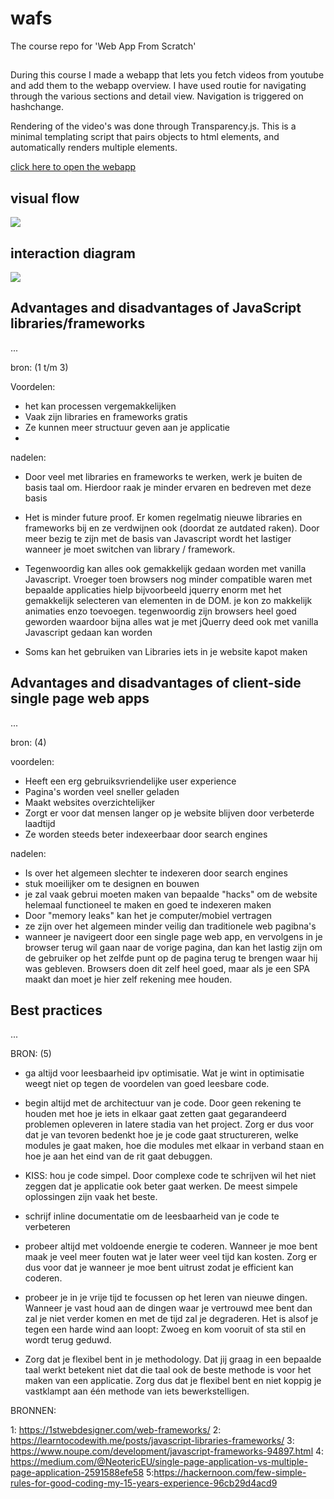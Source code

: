 # wafs
The course repo for 'Web App From Scratch'

##

During this course I made a webapp that lets you fetch videos from youtube and add them to the webapp overview. I have used routie for navigating through the various sections and detail view. Navigation is triggered on hashchange.

Rendering of the video's was done through Transparency.js. This is a minimal templating script that pairs objects to html elements, and automatically renders multiple elements. 

[click here to open the webapp](https://nielsfs.github.io/wafs/app)

## visual flow

![](https://lh3.googleusercontent.com/V8k6Wrvk80-nr98kFznEAQpGUglvKbqqMGfLiji1hj7eYEwla7ZsIo2K59Hm4vcviWG3WCtaSvyXnILlkJWnrHGne-o8htHif42v_u6vHl5ue_zHgiIF73ZNgRz-g4s-B-KoHfJwIVTd3gQSvBEUi_A7GR6tL7KB7k8qI19rnbsfw6cnTErxNnxRY9G-l6qNiy9ioxKKIxUGv_uSgtxc7gKVtR5DOLGAd02a8uXI7p0UOWpXo29Md8updoTEnPK5fK5pFXGA38j-RsKrJb4_zpcMLSwJ_etmyLExsBdgJ_ps2bEcn2gR97bobUHUdlZyET-c-6NliKYNnxet38COwID3GaDrwuKDyEyqjN3AItOnfNnHRpJUzbCHJYS70Rk8rQWzwilBjFiRfEzFTY1hKQkn3j9MYHSzjS6nbdQyrHX8A2hn66_ECOXi6_FyeaT13dfC-HAHfryAYxYTTk4SkaIrVqU6PhHirZ_xlirTX_N18lkjGjAw7_DIkkcEFn7YiuGtZJ7HIE2nVMRZ2dNEswVvYhAx7LCtjBeasGRUU3QSLqF3ByKwP-XOh2xmDSt5QM4rixCdJV4unr1CQJnHjGyldf5PuovY3aDv_AY=w2302-h1600-no)

## interaction diagram

![](https://lh3.googleusercontent.com/g_SBlWuoUvSTGiMU4g2MmWCIdX5cRUJMbK5FyJK0_WoIIVZzOX2MQxTu8JC1z9J_OfYGm4j0woYQhjUFyJ4BnEX_kdPvZPvgPxL-ydlAJ8TE2URDVBcM9DQGrE6Ffu5Kw3kA42SwLK9ydS3hICp6Mm9xu3iAmVy_M6TWmY6l-D7jgXBJsMDR50FtdBPL0uRyv1taofcQ29eSsHAVljNUEjmHsFJ-TvqZaNEZT5Jp8_QPNLVpQ_K6EMC4vZbGMiFBU6UUUP9HzEaaIAGNJE2zEctOtw71JO75XBezzzoQ_mBsp5U-JKnknRpwOpfmbIA4LQO3t5vbVWNsighqI45jTXU0swHOE-Vf7jQ3Uz2SKkj_sZEtHB3qE5RB3FkBCZemNJRHZiG7l41O0z_OqexmaNcjIt1bPQTbPyNdH-foAJwOp0rLwaZU9ftyrN2x28u_j4dPswLFi7ypBZ1y04u_V2rinQwsi6BDIWY4gzAW7JBLUN93NxzUkl78e-ftQ93jV2CtDTrjGIPbBO81XUPxcQ93dO_-KjzOtjUQgYpCQnSS5H7Ihf-L-3P36TAoFMi6-5jX8g5TowcA4i1D61nwEf2Lbl27pz5_tSmMhhE=w2504-h1606-no)

## Advantages and disadvantages of JavaScript libraries/frameworks
...

bron: (1 t/m 3)

Voordelen:

- het kan processen vergemakkelijken
- Vaak zijn libraries en frameworks gratis
- Ze kunnen meer structuur geven aan je applicatie
- 

nadelen:

- Door veel met libraries en frameworks te werken, werk je buiten de basis taal om. Hierdoor raak je minder ervaren en bedreven met deze basis

- Het is minder future proof. Er komen regelmatig nieuwe libraries en frameworks bij en ze verdwijnen ook (doordat ze autdated raken). Door meer bezig te zijn met de basis van Javascript wordt het lastiger wanneer je moet switchen van library / framework. 

- Tegenwoordig kan alles ook gemakkelijk gedaan worden met vanilla Javascript. Vroeger toen browsers nog minder compatible waren met bepaalde applicaties hielp bijvoorbeeld jquerry enorm met het gemakkelijk selecteren van elementen in de DOM. je kon zo makkelijk animaties enzo toevoegen. tegenwoordig zijn browsers heel goed geworden waardoor bijna alles wat je met jQuerry deed ook met vanilla Javascript gedaan kan worden

- Soms kan het gebruiken van Libraries iets in je website kapot maken

## Advantages and disadvantages of client-side single page web apps
...

bron: (4)

voordelen:

- Heeft een erg gebruiksvriendelijke user experience
- Pagina's worden veel sneller geladen
- Maakt websites overzichtelijker
- Zorgt er voor dat mensen langer op je website blijven door verbeterde laadtijd
- Ze worden steeds beter indexeerbaar door search engines

nadelen:

- Is over het algemeen slechter te indexeren door search engines
- stuk moeilijker om te designen en bouwen
- je zal vaak gebrui moeten maken van bepaalde "hacks" om de website helemaal functioneel te maken en goed te indexeren maken
- Door "memory leaks" kan het je computer/mobiel vertragen
- ze zijn over het algemeen minder veilig dan traditionele web pagibna's
- wanneer je navigeert door een single page web app, en vervolgens in je browser terug wil gaan naar de vorige pagina, dan kan het lastig zijn om de gebruiker op het zelfde punt op de pagina terug te brengen waar hij was gebleven. Browsers doen dit zelf heel goed, maar als je een SPA maakt dan moet je hier zelf rekening mee houden.

## Best practices
...

BRON: (5)

- ga altijd voor leesbaarheid ipv optimisatie. Wat je wint in optimisatie weegt niet op tegen de voordelen van goed leesbare code.

- begin altijd met de architectuur van je code. Door geen rekening te houden met hoe je iets in elkaar gaat zetten gaat gegarandeerd problemen opleveren in latere stadia van het project. Zorg er dus voor dat je van tevoren bedenkt hoe je je code gaat structureren, welke modules je gaat maken, hoe die modules met elkaar in verband staan en hoe je aan het eind van de rit gaat debuggen.

- KISS: hou je code simpel. Door complexe code te schrijven wil het niet zeggen dat je applicatie ook beter gaat werken. De meest simpele oplossingen zijn vaak het beste.

- schrijf inline documentatie om de leesbaarheid van je code te verbeteren

- probeer altijd met voldoende energie te coderen. Wanneer je moe bent maak je veel meer fouten wat je later weer veel tijd kan kosten. Zorg er dus voor dat je wanneer je moe bent uitrust zodat je efficient kan coderen.

- probeer je in je vrije tijd te focussen op het leren van nieuwe dingen. Wanneer je vast houd aan de dingen waar je vertrouwd mee bent dan zal je niet verder komen en met de tijd zal je degraderen. Het is alsof je tegen een harde wind aan loopt: Zwoeg en kom vooruit of sta stil en wordt terug geduwd.

- Zorg dat je flexibel bent in je methodology. Dat jij graag in een bepaalde taal werkt betekent niet dat die taal ook de beste methode is voor het maken van een applicatie. Zorg dus dat je flexibel bent en niet koppig je vastklampt aan één methode van iets bewerkstelligen.


BRONNEN:

1: https://1stwebdesigner.com/web-frameworks/
2: https://learntocodewith.me/posts/javascript-libraries-frameworks/
3: https://www.noupe.com/development/javascript-frameworks-94897.html
4: https://medium.com/@NeotericEU/single-page-application-vs-multiple-page-application-2591588efe58
5:https://hackernoon.com/few-simple-rules-for-good-coding-my-15-years-experience-96cb29d4acd9



